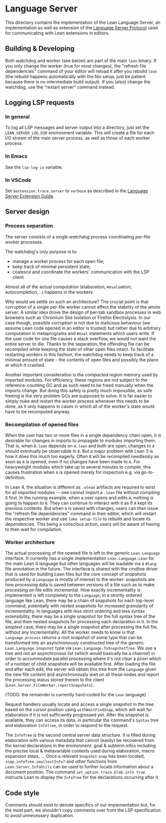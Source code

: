 # Language Server

This directory contains the implementation of the Lean Language Server, an implementation as well as extension of the [Language Server Protocol](https://microsoft.github.io/language-server-protocol/) used for communicating with Lean extensions in editors.

## Building & Developing

Both watchdog and worker (see below) are part of the main `lean` binary.
If you only change the worker (true for most changes), the "refresh file dependencies" command of your editor will reload it after you rebuild `lean` (the rebuild happens automatically with the Nix setup, just be patient because there is no intermediate build output).
If you (also) change the watchdog, use the "restart server" command instead.

## Logging LSP requests

### In general

To log all LSP messages and server output into a directory, just set the `LEAN_SERVER_LOG_DIR` environment variable. This will create a file for each I/O stream of the main server process, as well as those of each worker process.

### In Emacs

See the `lsp-log-io` variable.

### In VSCode

Set `$extension.trace.server` to `verbose` as described in the [Language Server Extension Guide](https://code.visualstudio.com/api/language-extensions/language-server-extension-guide#logging-support-for-language-server).

## Server design

### Process separation

The server consists of a single *watchdog* process coordinating per-file *worker* processes.

The watchdog's only purpose is to:
- manage a worker process for each open file;
- keep track of minimal persistent state;
- coalesce and coordinate the workers' communication with the LSP client.

Almost all of the actual computation (elaboration, `#eval`uation, autocompletion, ..) happens in the workers.

Why would we settle on such an architecture? The crucial point is that corruption of a single per-file worker cannot affect the stability of the whole server. A similar idea drove the design of per-tab sandbox processes in web browsers such as Chromium Site Isolation or Firefox Electrolysis. In our case though, possible corruption is not due to malicious behaviour (we assume Lean code opened in an editor is trusted) but rather due to arbitrary computation in metaprograms and `#eval` statements which users write. If the user code for one file causes a stack overflow, we would not want the entire server to die. Thanks to the separation, the offending file can be recompiled while keeping the state of other open files intact. To facilitate restarting workers in this fashion, the watchdog needs to keep track of a minimal amount of state - the contents of open files and possibly the place at which it crashed.

Another important consideration is the *compacted region* memory used by imported modules. For efficiency, these regions are not subject to the reference-counting GC and as such need to be freed manually when the imports change. But doing this safely is pretty much impossible, as safe freeing is the very problem GCs are supposed to solve. It is far easier to simply nuke and restart the worker process whenever this needs to be done, as it only happens in cases in which all of the worker's state would have to be recomputed anyway.

### Recompilation of opened files

When the user has two or more files in a single dependency chain open, it is desirable for changes in imports to propagate to modules importing them. That is, when `B.lean` depends on `A.lean` and both are open, changes to `A` should eventually be observable in `B`. But a major problem with Lean 3 is how it does this much too eagerly. Often `B` will be recompiled needlessly as soon as `A` is opened, even if no changes have been made to `A`. For heavyweight modules which take up to several minutes to compile, this causes frustration when `A` is opened merely for inspection e.g. via go-to-definition.

In Lean 4, the situation is different as `.olean` artifacts are required to exist for all imported modules -- one cannot import a `.lean` file without compiling it first. In the running example, when a user opens and edits `A`, nothing is going to happen to `B`. They can continue to interact with it as if `A` kept its previous contents. But when `A` is saved with changes, users can then issue the "refresh file dependencies" command in their editor, which will restart the respective worker and use `lake setup-file` to rebuild and locate its dependencies. This being a conscious action, users will be aware of having to then wait for compilation.

### Worker architecture

The actual processing of the opened file is left to the generic `Lean.Language` interface.
It currently has a single implementation `Lean.Language.Lean` for the main Lean 4 language but other languages will be loadable via a `#lang` file annotation in the future.
The interface is shared with the cmdline driver that is used for building Lean files but the core concept of *snapshots* produced by a `Language` is mostly of interest to the worker: snapshots are how processing data is saved between versions of a file such as to make processing on file edits incremental.
How exactly incrementality is implemented is left completely to the `Language`; in a strictly ordered language like Lean, there may be a chain of snapshots for each top-level command, potentially with nested snapshots for increased granularity of incrementality.
In languages with less strict ordering and less syntax extensibility, there may be a single snapshot for the full syntax tree of the file, and then nested snapshots for processing each declaration in it.
In the simplest case, there may be a single snapshot after processing the full file, without any incrementality.
All the worker needs to know is that `Language.process` returns a root snapshot of some type that can be transformed into an asynchronously constructed tree of the generic `Lean.Language.Snapshot` type via `Lean.Language.ToSnapshotTree`.
We use a tree and not an asynchronous list (which would basically be a channel) in order to accommodate parallel processing where it's not clear a priori which of a number of child snapshots will be available first.
After loading the file and after each edit, the server will obtain this tree from the `Language` given the new file content and asynchronously wait on all these nodes and report the processing status stored therein to the client (`Lean.Server.FileWorker.reportSnapshots`).

(TODO: the remainder is currently hard-coded for the `Lean` language)

Request handlers usually locate and access a single snapshot in the tree based on the cursor position using `withWaitFindSnap`, which will wait for elaboration if it is not sufficiently progressed yet.
After the snapshot is available, they can access its data, in particular the command's `Syntax` tree and elaboration `InfoTree`, in order to respond to the request.

The `InfoTree` is the second central server data structure.
It is filled during elaboration with various metadata that cannot (easily) be recovered from the kernel declarations in the environment: goal & subterm infos including the precise local & metavariable contexts used during elaboration, macro expansion steps, ...
Once a relevant `Snapshot` `snap` has been located, `snap.infoTree.smallestInfo?` and other functions from `Lean.Server.InfoUtils` can be used to further locate information about a document position.
The command `set_option trace.Elab.info true` instructs Lean to display the `InfoTree` for the declarations occurring after it.

## Code style

Comments should exist to denote specifics of our implementation but, for
the most part, we shouldn't copy comments over from the LSP specification
to avoid unnecessary duplication.
